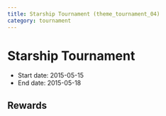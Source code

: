 ```yaml
---
title: Starship Tournament (theme_tournament_04)
category: tournament
---
```

# Starship Tournament

  * Start date: 2015-05-15
  * End date: 2015-05-18

## Rewards

